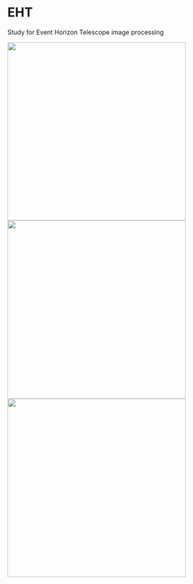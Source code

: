 # EHT
Study for Event Horizon Telescope image processing


<img src="eht_result/resultsuv.png" width = "400" height="400"/>

<img src="eht_result/resultsamps.png" width = "400" height="400"/>

<img src="eht_result/VLBI_M87.png" width = "400" height="400"/>
